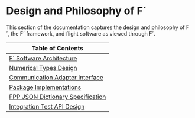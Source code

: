 # Design and Philosophy of F´

This section of the documentation captures the design and philosophy of F´, the F´ framework, and flight software as
viewed through F´. 


| Table of Contents                                                       |
|-------------------------------------------------------------------------|
| [F´ Software Architecture](./fprime-architecture.md)                    |
| [Numerical Types Design](./numerical-types.md)                          |
| [Communication Adapter Interface](./communication-adapter-interface.md) |
| [Package Implementations](./package-implementations.md)                 |
| [FPP JSON Dictionary Specification](./fpp-json-dict.md)                 |
| [Integration Test API Design](./integration-test-api.md)                |

